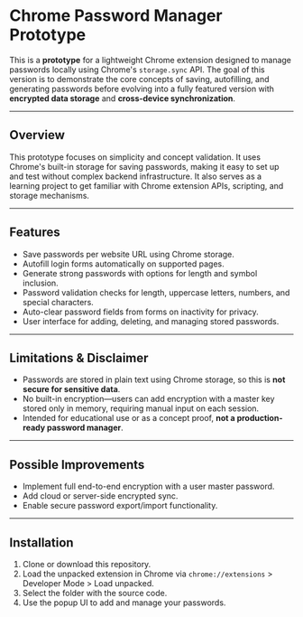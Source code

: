 # Chrome Password Manager Prototype

This is a **prototype** for a lightweight Chrome extension designed to manage passwords locally using Chrome's `storage.sync` API. The goal of this version is to demonstrate the core concepts of saving, autofilling, and generating passwords before evolving into a fully featured version with **encrypted data storage** and **cross-device synchronization**.

---

## Overview

This prototype focuses on simplicity and concept validation. It uses Chrome's built-in storage for saving passwords, making it easy to set up and test without complex backend infrastructure. It also serves as a learning project to get familiar with Chrome extension APIs, scripting, and storage mechanisms.

---

## Features

- Save passwords per website URL using Chrome storage.
- Autofill login forms automatically on supported pages.
- Generate strong passwords with options for length and symbol inclusion.
- Password validation checks for length, uppercase letters, numbers, and special characters.
- Auto-clear password fields from forms on inactivity for privacy.
- User interface for adding, deleting, and managing stored passwords.

---

## Limitations & Disclaimer

- Passwords are stored in plain text using Chrome storage, so this is **not secure for sensitive data**.
- No built-in encryption—users can add encryption with a master key stored only in memory, requiring manual input on each session.
- Intended for educational use or as a concept proof, **not a production-ready password manager**.

---

## Possible Improvements

- Implement full end-to-end encryption with a user master password.
- Add cloud or server-side encrypted sync.
- Enable secure password export/import functionality.

---

## Installation

1. Clone or download this repository.
2. Load the unpacked extension in Chrome via `chrome://extensions` > Developer Mode > Load unpacked.
3. Select the folder with the source code.
4. Use the popup UI to add and manage your passwords.
